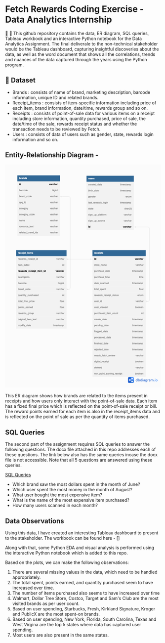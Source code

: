 # Fetch Rewards Coding Exercise - Data Analytics Internship
:space_invader: :robot: This github repository contains the data, ER diagram, SQL queries, Tableau workbook and an interactive Python notebook for the Data Analytics Assignment. The final deliverale to the non-technical stakeholder would be the Tableau dashboard, capturing insightful discoveries about the data, as well as the word document that shows all the correlations, trends and nuances of the data captured through the years using the Python program.

## :open_file_folder: Dataset
- Brands : consists of name of brand, marketing description, barcode information, unique ID and related brands.
- Receipt_items : consists of item-specific information including price of each item, brand information, date/time, rewards group  and so on.
- Receipts : consists of point-of-sale data for various items on a receipt including store information, quantity purchased, price of sale, the date/time of the sale, rewards receipt status and whether the transaction needs to be reviewed by Fetch.
- Users : consists of data of users such as gender, state, rewards login information and so on.

## Entity-Relationship Diagram -
![This is an image](/ERD.png)

This ER diagram shows how brands are related to the items present in receipts and how users only interact with the point-of-sale data. Each item has a fixed final price which is reflected on the point-of-sale receipt or bill. The reward points earned for each item is also in the receipt_items data and is reflected on the point of sale as per the quantity of items purchased.

## SQL Queries

The second part of the assignment requires SQL queries to answer the following questions. 
The docx file attached in this repo addresses each of these questions. The link below also has the same queries incase the docx file is not accessible.
Note that all 5 questions are answered using these queries.

[SQL Queries](https://docs.google.com/document/d/1wffSZmA4IuWUS7lP0Ca1vxQZ66rtqvkj/edit?usp=sharing&ouid=108480454610486985319&rtpof=true&sd=true)

- Which brand saw the most dollars spent in the month of June?
- Which user spent the most money in the month of August?
- What user bought the most expensive item?
- What is the name of the most expensive item purchased?
- How many users scanned in each month?

## Data Observations

Using this data, I have created an interesting Tableau dashboard to present to the stakeholder. The workbook can be found here -
[]

Along with that, some Python EDA and visual analysis is performed using the interactive Python notebook which is added to this repo.

Based on the plots, we can make the following observations:

1. There are several missing values in the data, which need to be handled appropriately.
2. The total spent, points earned, and quantity purchased seem to have increased over time.
3. The number of items purchased also seems to have increased over time
4. Walmart, Dollar Tree Store, Costco, Target and Sam's Club are the most visited brands as per user count.
5. Based on user spending, Starbucks, Fresh, Kirkland Signature, Kroger and PublicX are the most spent-on brands.
6. Based on user spending, New York, Florida, South Carolina, Texas and West Virgina are the top 5 states where data has captured user spending.
7. Most users are also present in the same states.


